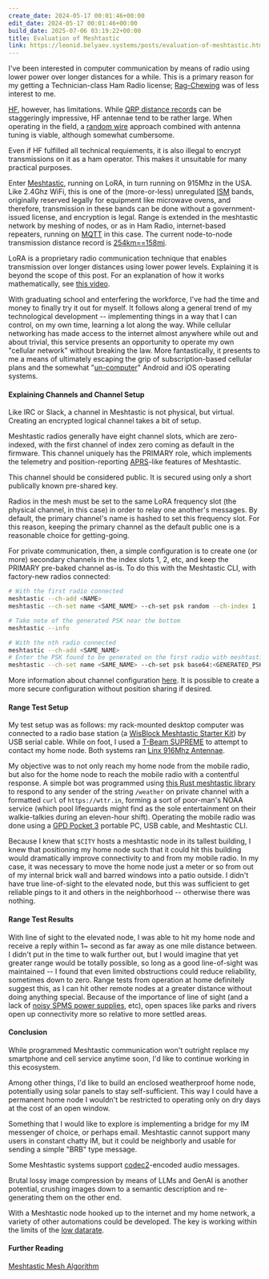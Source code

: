 ```yaml
---
create_date: 2024-05-17 00:01:46+00:00
edit_date: 2024-05-17 00:01:46+00:00
build_date: 2025-07-06 03:19:22+00:00
title: Evaluation of Meshtastic
link: https://leonid.belyaev.systems/posts/evaluation-of-meshtastic.html
---
```



I've been interested in computer communication by means of radio using lower power over longer distances for a while. This is a primary reason for my getting a Technician-class Ham Radio license; [Rag-Chewing](https://www.onallbands.com/word-of-the-day-rag-chewing/) was of less interest to me.

[HF](https://en.wikipedia.org/wiki/High_frequency), however, has limitations. While [QRP distance records](http://naqcc.info/qrpworks.html) can be staggeringly impressive,
HF antennae tend to be rather large. When operating in the field, a [random wire](https://en.wikipedia.org/wiki/Random_wire_antenna) approach combined with antenna tuning is viable, although somewhat cumbersome.

Even if HF fulfilled all technical requiements, it is also illegal to encrypt transmissions on it as a ham operator. This makes it unsuitable for many practical purposes.

Enter [Meshtastic](https://meshtastic.org/), running on LoRA, in turn running on 915Mhz in the USA.
Like 2.4Ghz WiFi, this is one of the (more-or-less) unregulated [ISM](https://en.wikipedia.org/wiki/ISM_radio_band) bands, originally reserved legally for equipment like microwave ovens, and therefore, transmission in these bands can be done without a government-issued license, and encryption is legal.
Range is extended in the meshtastic network by meshing of nodes, or as in Ham Radio, internet-based repeaters, running on [MQTT](https://en.wikipedia.org/wiki/MQTT) in this case.
The current node-to-node transmission distance record is [254km==158mi](https://meshtastic.org/docs/overview/range-tests/).

LoRA is a proprietary radio communication technique that enables transmission over longer distances using lower power levels.
Explaining it is beyond the scope of this post. For an explanation of how it works mathematically, see [this video](https://www.youtube.com/watch?v=jHWepP1ZWTk).

With graduating school and enterfering the workforce, I've had the time and money to finally try it out for myself.
It follows along a general trend of my technological development -- implementing things in a way that I can control, on my own time, learning a lot along the way. While cellular networking has made access to the internet almost anywhere while out and about trivial, this service presents an opportunity to operate my own "cellular network" without breaking the law. More fantastically, it presents to me a means of ultimately escaping the grip of subscription-based cellular plans and the somewhat "[un-computer](https://www.youtube.com/watch?v=zfR_Jj4grZE)" Android and iOS operating systems.

#### Explaining Channels and Channel Setup

Like IRC or Slack, a channel in Meshtastic is not physical, but virtual. Creating an encrypted logical channel takes a bit of setup.

Meshtastic radios generally have eight channel slots, which are zero-indexed, with the first channel of index zero coming as default in the firmware. This channel uniquely has the PRIMARY role, which implements the telemetry and position-reporting [APRS](https://en.wikipedia.org/wiki/Automatic_Packet_Reporting_System)-like features of Meshtastic. 

This channel should be considered public. It is secured using only a short publically known pre-shared key.

Radios in the mesh must be set to the same LoRA frequency slot (the physical channel, in this case) in order to relay one another's messages. By default, the primary channel's name is hashed to set this frequency slot. For this reason, keeping the primary channel as the default public one is a reasonable choice for getting-going.

For private communication, then, a simple configuration is to create one (or more) secondary channels in the index slots 1, 2, etc, and keep the PRIMARY pre-baked channel as-is. To do this with the Meshtastic CLI, with factory-new radios connected:

```bash
# With the first radio connected
meshtastic --ch-add <NAME>
meshtastic --ch-set name <SAME_NAME> --ch-set psk random --ch-index 1

# Take note of the generated PSK near the bottom
meshtastic --info

# With the nth radio connected
meshtastic --ch-add <SAME_NAME>
# Enter the PSK found to be generated on the first radio with meshtastic --info
meshtastic --ch-set name <SAME_NAME> --ch-set psk base64:<GENERATED_PSK> --ch-index 1
```

More information about channel configuration [here](https://meshtastic.org/docs/configuration/radio/channels/). It is possible to create a more secure configuration without position sharing if desired.


#### Range Test Setup

My test setup was as follows: my rack-mounted desktop computer was connected to a radio base station (a [WisBlock Meshtastic Starter Kit](https://store.rakwireless.com/products/wisblock-meshtastic-starter-kit?variant=43683420438726)) by USB serial cable. While on foot, I used a [T-Beam SUPREME](https://www.lilygo.cc/products/t-beamsupreme-m?variant=43067943977141) to attempt to contact my home node. Both systems ran [Linx 916Mhz Antennae](https://www.digikey.com/en/products/detail/te-connectivity-linx/ant-916-cw-hw/809424).

My objective was to not only reach my home node from the mobile radio, but also for the home node to reach the mobile radio with a contentful response. A simple bot was programmed using [this Rust meshtastic library](https://docs.rs/meshtastic/latest/meshtastic/) to respond to any sender of the string `/weather` on private channel with a formatted `curl` of `https://wttr.in`, forming a sort of poor-man's NOAA service (which pool lifeguards might find as the sole entertainment on their walkie-talkies during an eleven-hour shift). Operating the mobile radio was done using a [GPD Pocket 3](https://www.gpd.hk/gpdpocket3) portable PC, USB cable, and Meshtastic CLI.

Because I knew that `$CITY` hosts a meshtastic node in its tallest building, I knew that positioning my home node such that it could hit this building would dramatically improve connectivity to and from my mobile radio. In my case, it was necessary to move the home node just a meter or so from out of my internal brick wall and barred windows into a patio outside. I didn't have true line-of-sight to the elevated node, but this was sufficient to get reliable pings to it and others in the neighborhood -- otherwise there was nothing.

#### Range Test Results

With line of sight to the elevated node, I was able to hit my home node and receive a reply within 1~ second as far away as one mile distance between. I didn't put in the time to walk further out, but I would imagine that yet greater range would be totally possible, so long as a good line-of-sight was maintained -- I found that even limited obstructions could reduce reliability, sometimes down to zero. Range tests from operation at home definitely suggest this, as I can hit other remote nodes at a greater distance without doing anything special. Because of the importance of line of sight (and a lack of [noisy SPMS power supplies](https://en.wikipedia.org/wiki/Switched-mode_power_supply), etc), open spaces like parks and rivers open up connectivity more so relative to more settled areas.

#### Conclusion

While programmed Meshtastic communication won't outright replace my smartphone and cell service anytime soon, I'd like to continue working in this ecosystem.

Among other things, I'd like to build an enclosed weatherproof home node, potentially using solar panels to stay self-sufficient. This way I could have a permanent home node I wouldn't be restricted to operating only on dry days at the cost of an open window.

Something that I would like to explore is implementing a bridge for my IM
messenger of choice, or perhaps email. Meshtastic cannot support many users in constant chatty IM, but it could be neighborly and usable for sending a simple "BRB" type message.

Some Meshtastic systems support [codec2](https://www.rowetel.com/wordpress/?page_id=452)-encoded audio messages.

Brutal lossy image compression by means of LLMs and GenAI is another potential, crushing images down to a semantic description and re-generating them on the other end.

With a Meshtastic node hooked up to the internet and my home network, a variety of other automations could be developed. The key is working within the limits of the [low datarate](https://meshtastic.org/docs/overview/radio-settings/#data-rates).

#### Further Reading 

[Meshtastic Mesh Algorithm](https://meshtastic.org/docs/overview/mesh-algo/)